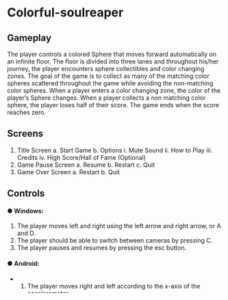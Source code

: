 # Colorful-soulreaper

## Gameplay
The player controls a colored Sphere that moves forward automatically on an infinite
floor. The floor is divided into three lanes and throughout his/her journey, the player encounters
sphere collectibles and color changing zones. The goal of the game is to collect as many of the
matching color spheres scattered throughout the game while avoiding the non-matching color
spheres. When a player enters a color changing zone, the color of the player’s Sphere changes.
When a player collects a non matching color sphere, the player loses half of their score. The
game ends when the score reaches zero.



## Screens
1. Title Screen
a. Start Game
b. Options
i. Mute Sound
ii. How to Play
iii. Credits
iv. High Score/Hall of Fame (Optional)
2. Game Pause Screen
a. Resume
b. Restart
c. Quit
3. Game Over Screen
a. Restart
b. Quit



## Controls
#### ● Windows:
1. The player moves left and right using the left arrow and right arrow, or A and D.
2. The player should be able to switch between cameras by pressing C.
3. The player pauses and resumes by pressing the esc button.
#### ● Android:
* 1. The player moves right and left according to the x-axis of the accelerometer.
* 2. The player should be able to switch between cameras by pressing on a camera
button on the bottom right/left of the screen.
* 3. The player pauses by pressing on a pause button on the top left/right of the
screen.
